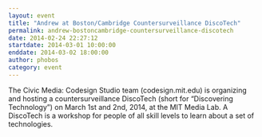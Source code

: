 ```yaml
---
layout: event
title: "Andrew at Boston/Cambridge Countersurveillance DiscoTech"
permalink: andrew-bostoncambridge-countersurveillance-discotech
date: 2014-02-24 22:27:12
startdate: 2014-03-01 10:00:00
enddate: 2014-03-02 18:00:00
author: phobos
category: event
---
```


The Civic Media: Codesign Studio team (codesign.mit.edu) is organizing and hosting a countersurveillance DiscoTech (short for “Discovering Technology”) on March 1st and 2nd, 2014, at the MIT Media Lab. A DiscoTech is a workshop for people of all skill levels to learn about a set of technologies.
